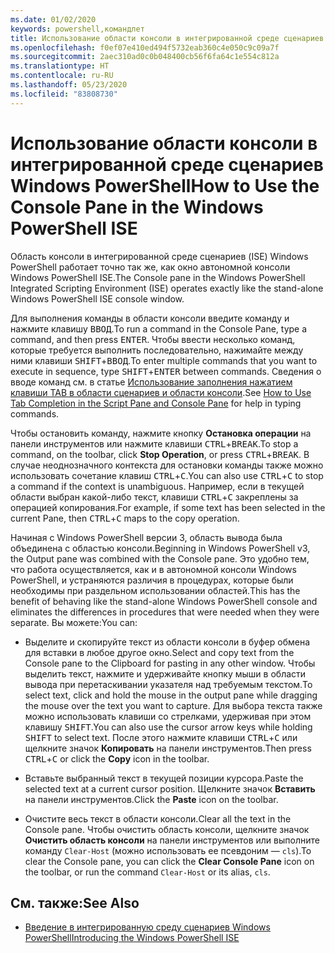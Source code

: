 ```yaml
---
ms.date: 01/02/2020
keywords: powershell,командлет
title: Использование области консоли в интегрированной среде сценариев Windows PowerShell
ms.openlocfilehash: f0ef07e410ed494f5732eab360c4e050c9c09a7f
ms.sourcegitcommit: 2aec310ad0c0b048400cb56f6fa64c1e554c812a
ms.translationtype: HT
ms.contentlocale: ru-RU
ms.lasthandoff: 05/23/2020
ms.locfileid: "83808730"
---
```

# <a name="how-to-use-the-console-pane-in-the-windows-powershell-ise"></a><span data-ttu-id="cfac1-103">Использование области консоли в интегрированной среде сценариев Windows PowerShell</span><span class="sxs-lookup"><span data-stu-id="cfac1-103">How to Use the Console Pane in the Windows PowerShell ISE</span></span>

<span data-ttu-id="cfac1-104">Область консоли в интегрированной среде сценариев (ISE) Windows PowerShell работает точно так же, как окно автономной консоли Windows PowerShell ISE.</span><span class="sxs-lookup"><span data-stu-id="cfac1-104">The Console pane in the Windows PowerShell Integrated Scripting Environment (ISE) operates exactly like the stand-alone Windows PowerShell ISE console window.</span></span>

<span data-ttu-id="cfac1-105">Для выполнения команды в области консоли введите команду и нажмите клавишу <kbd>ВВОД</kbd>.</span><span class="sxs-lookup"><span data-stu-id="cfac1-105">To run a command in the Console Pane, type a command, and then press <kbd>ENTER</kbd>.</span></span> <span data-ttu-id="cfac1-106">Чтобы ввести несколько команд, которые требуется выполнить последовательно, нажимайте между ними клавиши <kbd>SHIFT</kbd>+<kbd>ВВОД</kbd>.</span><span class="sxs-lookup"><span data-stu-id="cfac1-106">To enter multiple commands that you want to execute in sequence, type <kbd>SHIFT</kbd>+<kbd>ENTER</kbd> between commands.</span></span> <span data-ttu-id="cfac1-107">Сведения о вводе команд см. в статье [Использование заполнения нажатием клавиши TAB в области сценариев и области консоли](How-to-Use-Tab-Completion-in-the-Script-Pane-and-Console-Pane.md).</span><span class="sxs-lookup"><span data-stu-id="cfac1-107">See [How to Use Tab Completion in the Script Pane and Console Pane](How-to-Use-Tab-Completion-in-the-Script-Pane-and-Console-Pane.md) for help in typing commands.</span></span>

<span data-ttu-id="cfac1-108">Чтобы остановить команду, нажмите кнопку **Остановка операции** на панели инструментов или нажмите клавиши <kbd>CTRL</kbd>+<kbd>BREAK</kbd>.</span><span class="sxs-lookup"><span data-stu-id="cfac1-108">To stop a command, on the toolbar, click **Stop Operation**, or press <kbd>CTRL</kbd>+<kbd>BREAK</kbd>.</span></span> <span data-ttu-id="cfac1-109">В случае неоднозначного контекста для остановки команды также можно использовать сочетание клавиш <kbd>CTRL</kbd>+<kbd>C</kbd>.</span><span class="sxs-lookup"><span data-stu-id="cfac1-109">You can also use <kbd>CTRL</kbd>+<kbd>C</kbd> to stop a command if the context is unambiguous.</span></span> <span data-ttu-id="cfac1-110">Например, если в текущей области выбран какой-либо текст, клавиши <kbd>CTRL</kbd>+<kbd>C</kbd> закреплены за операцией копирования.</span><span class="sxs-lookup"><span data-stu-id="cfac1-110">For example, if some text has been selected in the current Pane, then <kbd>CTRL</kbd>+<kbd>C</kbd> maps to the copy operation.</span></span>

<span data-ttu-id="cfac1-111">Начиная с Windows PowerShell версии 3, область вывода была объединена с областью консоли.</span><span class="sxs-lookup"><span data-stu-id="cfac1-111">Beginning in Windows PowerShell v3, the Output pane was combined with the Console pane.</span></span> <span data-ttu-id="cfac1-112">Это удобно тем, что работа осуществляется, как и в автономной консоли Windows PowerShell, и устраняются различия в процедурах, которые были необходимы при раздельном использовании областей.</span><span class="sxs-lookup"><span data-stu-id="cfac1-112">This has the benefit of behaving like the stand-alone Windows PowerShell console and eliminates the differences in procedures that were needed when they were separate.</span></span> <span data-ttu-id="cfac1-113">Вы можете:</span><span class="sxs-lookup"><span data-stu-id="cfac1-113">You can:</span></span>

- <span data-ttu-id="cfac1-114">Выделите и скопируйте текст из области консоли в буфер обмена для вставки в любое другое окно.</span><span class="sxs-lookup"><span data-stu-id="cfac1-114">Select and copy text from the Console pane to the Clipboard for pasting in any other window.</span></span> <span data-ttu-id="cfac1-115">Чтобы выделить текст, нажмите и удерживайте кнопку мыши в области вывода при перетаскивании указателя над требуемым текстом.</span><span class="sxs-lookup"><span data-stu-id="cfac1-115">To select text, click and hold the mouse in the output pane while dragging the mouse over the text you want to capture.</span></span> <span data-ttu-id="cfac1-116">Для выбора текста также можно использовать клавиши со стрелками, удерживая при этом клавишу <kbd>SHIFT</kbd>.</span><span class="sxs-lookup"><span data-stu-id="cfac1-116">You can also use the cursor arrow keys while holding <kbd>SHIFT</kbd> to select text.</span></span> <span data-ttu-id="cfac1-117">После этого нажмите клавиши <kbd>CTRL</kbd>+<kbd>C</kbd> или щелкните значок **Копировать** на панели инструментов.</span><span class="sxs-lookup"><span data-stu-id="cfac1-117">Then press <kbd>CTRL</kbd>+<kbd>C</kbd> or click the **Copy** icon in the toolbar.</span></span>

- <span data-ttu-id="cfac1-118">Вставьте выбранный текст в текущей позиции курсора.</span><span class="sxs-lookup"><span data-stu-id="cfac1-118">Paste the selected text at a current cursor position.</span></span> <span data-ttu-id="cfac1-119">Щелкните значок **Вставить** на панели инструментов.</span><span class="sxs-lookup"><span data-stu-id="cfac1-119">Click the **Paste** icon on the toolbar.</span></span>

- <span data-ttu-id="cfac1-120">Очистите весь текст в области консоли.</span><span class="sxs-lookup"><span data-stu-id="cfac1-120">Clear all the text in the Console pane.</span></span> <span data-ttu-id="cfac1-121">Чтобы очистить область консоли, щелкните значок **Очистить область консоли** на панели инструментов или выполните команду `Clear-Host` (можно использовать ее псевдоним — `cls`).</span><span class="sxs-lookup"><span data-stu-id="cfac1-121">To clear the Console pane, you can click the **Clear Console Pane** icon on the toolbar, or run the command `Clear-Host` or its alias, `cls`.</span></span>

## <a name="see-also"></a><span data-ttu-id="cfac1-122">См. также:</span><span class="sxs-lookup"><span data-stu-id="cfac1-122">See Also</span></span>

- [<span data-ttu-id="cfac1-123">Введение в интегрированную среду сценариев Windows PowerShell</span><span class="sxs-lookup"><span data-stu-id="cfac1-123">Introducing the Windows PowerShell ISE</span></span>](Introducing-the-Windows-PowerShell-ISE.md)
